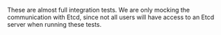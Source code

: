 These are almost full integration tests.  We are only mocking the communication with Etcd, since not all users will have access to an Etcd server when running these tests.